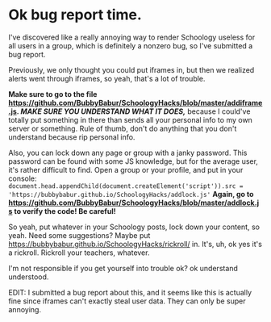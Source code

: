 # Ok bug report time.

I've discovered like a really annoying way to render Schoology useless for all users in a group, which is definitely a nonzero bug, so I've submitted a bug report.

Previously, we only thought you could put iframes in, but then we realized alerts went through iframes, so yeah, that's a lot of trouble.

**Make sure to go to the file https://github.com/BubbyBabur/SchoologyHacks/blob/master/addiframe.js. *MAKE SURE YOU UNDERSTAND WHAT IT DOES,*** because I could've totally put something in there than sends all your personal info to my own server or something. Rule of thumb, don't do anything that you don't understand because rip personal info.

Also, you can lock down any page or group with a janky password. This password can be found with some JS knowledge, but for the average user, it's rather difficult to find. Open a group or your profile, and put in your console: 
`document.head.appendChild(document.createElement('script')).src = 'https://bubbybabur.github.io/SchoologyHacks/addlock.js'`
**Again, go to https://github.com/BubbyBabur/SchoologyHacks/blob/master/addlock.js to verify the code! Be careful!**

So yeah, put whatever in your Schoology posts, lock down your content, so yeah. Need some suggestions? Maybe put https://bubbybabur.github.io/SchoologyHacks/rickroll/ in. It's, uh, ok yes it's a rickroll. Rickroll your teachers, whatever.

I'm not responsible if you get yourself into trouble ok? ok understand understood.

EDIT: I submitted a bug report about this, and it seems like this is actually fine since iframes can't exactly steal user data. They can only be super annoying.
